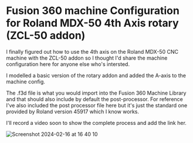 # Fusion 360 machine Configuration for Roland MDX-50 4th Axis rotary (ZCL-50 addon)

I finally figured out how to use the 4th axis on the Roland MDX-50 CNC machine with the ZCL-50 addon so I thought I'd share the machine configuration here for anyone else who's intersted.

I modelled a basic version of the rotary addon and added the A-axis to the machine config.

The .f3d file is what you would import into the Fusion 360 Machine Library and that should also include by default the post-processor. For reference I've also included the post processor file here but it's just the standard one provided by Roland version 45917 which I know works.

I'll record a video soon to show the complete process and add the link her.

![Screenshot 2024-02-16 at 16 40 10](https://github.com/slashv/roland-mdx-50-zcl-50-4th-axis/assets/53969070/394ee4bc-c3a2-41b6-b6f8-1f22990473dd)

